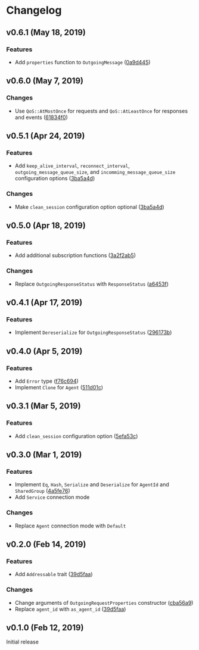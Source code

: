 # Changelog

## v0.6.1 (May 18, 2019)

### Features
-  Add `properties` function to `OutgoingMessage` ([0a9d445](https://github.com/netology-group/svc-agent-rs/commit/0a9d445ba5eaadb740907583e5d5b35059ad3cd8))



## v0.6.0 (May 7, 2019)

### Changes
-  Use `QoS::AtMostOnce` for requests and `QoS::AtLeastOnce` for responses and events ([61834f0](https://github.com/netology-group/svc-agent-rs/commit/61834f0d7d41b882dd1ad1350c695a5b1ba7ad3e))



## v0.5.1 (Apr 24, 2019)

### Features
- Add `keep_alive_interval`, `reconnect_interval`, `outgoing_message_queue_size`, and `incomming_message_queue_size` configuration options ([3ba5a4d](https://github.com/netology-group/svc-agent-rs/commit/3ba5a4dfafbe7ae2326dfa7fda1b3a1802161c5c))

### Changes
- Make `clean_session` configuration option optional ([3ba5a4d](https://github.com/netology-group/svc-agent-rs/commit/3ba5a4dfafbe7ae2326dfa7fda1b3a1802161c5c))



## v0.5.0 (Apr 18, 2019)

### Features
- Add additional subscription functions ([3a2f2ab5](https://github.com/netology-group/svc-agent-rs/commit/3a2f2ab5e943519b5c9e4f6c7aaa2551c58d1fbb))

### Changes
- Replace `OutgoingResponseStatus` with `ResponseStatus` ([a6453f](https://github.com/netology-group/svc-agent-rs/commit/a6453f0222d95b23429d39a175d6d62190ee34ec))



## v0.4.1 (Apr 17, 2019)

### Features
- Implement `Dereserialize` for `OutgoingResponseStatus` ([296173b](https://github.com/netology-group/svc-agent-rs/commit/296173b815d4ecdaa1a3e83dc2e89704cd9d65cf))



## v0.4.0 (Apr 5, 2019)

### Features
- Add `Error` type ([f76c694](https://github.com/netology-group/svc-agent-rs/commit/f76c694b97ab3aeeac7186886a88720f58c34461))
- Implement `Clone` for `Agent` ([511d01c](https://github.com/netology-group/svc-agent-rs/commit/511d01c14e6d7ee839165e0cb4f7e74ad65f9f4c))



## v0.3.1 (Mar 5, 2019)

### Features
- Add `clean_session` configuration option ([5efa53c](https://github.com/netology-group/svc-agent-rs/commit/5efa53c65ab520c61352ed44122c5d7c6aa62a5b))



## v0.3.0 (Mar 1, 2019)

### Features
- Implement `Eq`, `Hash`, `Serialize` and `Deserialize` for `AgentId` and `SharedGroup` ([4a5fe76](https://github.com/netology-group/svc-agent-rs/commit/4a5fe76dbe8c269635998070a7c742aa41595570))
- Add `Service` connection mode

### Changes
- Replace `Agent` connection mode with `Default`



## v0.2.0 (Feb 14, 2019)

### Features
- Add `Addressable` trait ([39d5faa](https://github.com/netology-group/svc-agent-rs/commit/39d5faad19f6209b88beface622c273e90dcd9c7))

### Changes
- Change arguments of `OutgoingRequestProperties` constructor ([cba56a9](https://github.com/netology-group/svc-agent-rs/commit/cba56a98f172a111042db9e544f8bd6762217f3e))
- Replace `agent_id` with `as_agent_id` ([39d5faa](https://github.com/netology-group/svc-agent-rs/commit/39d5faad19f6209b88beface622c273e90dcd9c7))



## v0.1.0 (Feb 12, 2019)

Initial release
